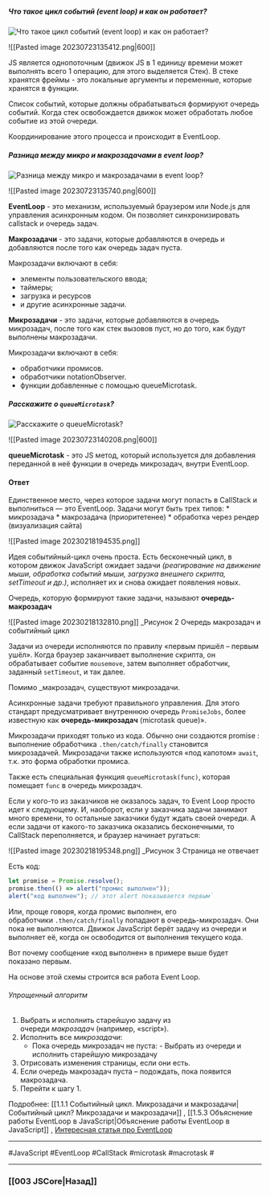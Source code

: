 ##### Что такое цикл событий (event loop) и как он работает?
![Что такое цикл событий (event loop) и как он работает?](https://youtu.be/w-vUj0gHGgg?t=293)

![[Pasted image 20230723135412.png|600]]

JS является однопоточным (движок JS в 1 единицу времени может выполнять всего 1 операцию, для этого выделяется Стек). В стеке хранятся фреймы - это локальные аргументы  и переменные, которые хранятся в функции. 

Список событий, которые должны обрабатываться формируют очередь событий. Когда стек освобождается движок может обработать любое событие из этой очереди. 

Координирование этого процесса и происходит в EventLoop.

##### Разница между микро и макрозадачами в event loop?
![Разница между микро и макрозадачами в event loop?](https://youtu.be/hL5yFo9Pms4?t=249)

![[Pasted image 20230723135740.png|600]]

**EventLoop** - это механизм, используемый браузером или Node.js для управления асинхронным кодом. Он позволяет синхронизировать callstack и очередь задач.

**Макрозадачи** - это задачи, которые добавляются в очередь и добавляются после того как очередь задач пуста.

Макрозадачи включают в себя:
* элементы пользовательского ввода;
* таймеры;
* загрузка и ресурсов
* и другие асинхронные задачи.

**Микрозадачи** - это задачи, которые добавляются в очередь микрозадач, после того как стек вызовов пуст, но до того, как будут выполнены макрозадачи.

Микрозадачи включают в себя:
* обработчики промисов.
* обработчики notationObserver.
* функции добавленные с помощью queueMicrotask.

##### Расскажите о `queueMicrotask`?
![Расскажите о `queueMicrotask`?](https://youtu.be/hL5yFo9Pms4?t=330)

![[Pasted image 20230723140208.png|600]]

**queueMicrotask** - это JS метод, который используется для добавления переданной в неё функции в очередь микрозадач, внутри EventLoop.

#### Ответ

Единственное место, через которое задачи могут попасть в CallStack и выполниться — это EventLoop.
	Задачи могут быть трех типов:
	* микрозадача 
	* макрозадача (приоритетенее)
	* обработка через рендер (визуализация сайта)

![[Pasted image 20230218194535.png]]

Идея событийный-цикл очень проста.
Есть бесконечный цикл, в котором движок JavaScript ожидает задачи *(реагирование на движение мыши, обработка событий мыши, загрузка внешнего скрипта, setTimeout и др.)*, исполняет их и снова ожидает появления новых.

Очередь, которую формируют такие задачи, называют **очередь-макрозадач**

![[Pasted image 20230218132810.png]]
_Рисунок 2 Очередь макрозадач и событийный цикл

Задачи из очереди исполняются по правилу «первым пришёл – первым ушёл». Когда браузер заканчивает выполнение скрипта, он обрабатывает событие `mousemove`, затем выполняет обработчик, заданный `setTimeout`, и так далее.

Помимо _макрозадач, существуют микрозадачи.

Асинхронные задачи требуют правильного управления. Для этого стандарт предусматривает внутреннюю очередь `PromiseJobs`, более известную как **очередь-микрозадач** (microtask queue)».

Микрозадачи приходят только из кода. Обычно они создаются promise : выполнение обработчика `.then/catch/finally` становится микрозадачей. Микрозадачи также используются «под капотом» `await`, т.к. это форма обработки промиса.

Также есть специальная функция `queueMicrotask(func)`, которая помещает `func` в очередь микрозадач.

Если у кого-то из заказчиков не оказалось задач, то Event Loop просто идет к следующему. И, наоборот, если у заказчика задачи занимают много времени, то остальные заказчики будут ждать своей очереди. А если задачи от какого-то заказчика оказались бесконечными, то CallStack переполняется, и браузер начинает ругаться:

![[Pasted image 20230218195348.png]]
_Рисунок 3 Страница не отвечает

Есть код: 

~~~javascript
let promise = Promise.resolve();  
promise.then(() => alert("промис выполнен"));  
alert("код выполнен"); // этот alert показывается первым`
~~~

Или, проще говоря, когда промис выполнен, его обработчики `.then/catch/finally` попадают в очередь-микрозадач. Они пока не выполняются. Движок JavaScript берёт задачу из очереди и выполняет её, когда он освободится от выполнения текущего кода.

Вот почему сообщение «код выполнен» в примере выше будет показано первым.

На основе этой схемы строится вся работа Event Loop.

###### Упрощенный алгоритм 

1.  Выбрать и исполнить старейшую задачу из очереди _макрозадач_ (например, «script»).
2.  Исполнить все _микрозадачи_:
    -   Пока очередь микрозадач не пуста: - Выбрать из очереди и исполнить старейшую микрозадачу
3.  Отрисовать изменения страницы, если они есть.
4.  Если очередь макрозадач пуста – подождать, пока появится макрозадача.
5.  Перейти к шагу 1.

Подробнее: [[1.1.1 Событийный цикл. Микрозадачи и макрозадачи|Событийный цикл? Микрозадачи и макрозадачи]] , [[1.5.3 Объяснение работы EventLoop в JavaScript|Объяснение работы EventLoop в JavaScript]]  ,  [Интересная статья про EventLoop](https://habr.com/ru/post/461401/)

___
 #JavaScript #EventLoop #CallStack #microtask #macrotask #

___

### [[003 JSCore|Назад]]